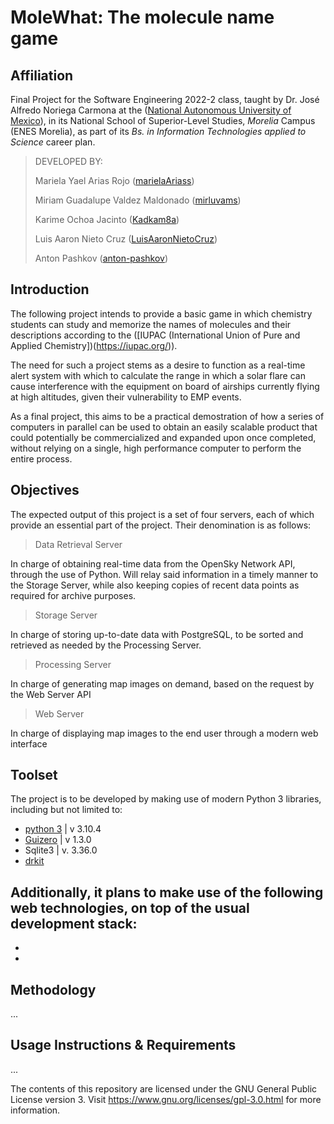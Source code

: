 # MoleWhat: The molecule name game

## Affiliation

Final Project for the Software Engineering 2022-2 class, taught by Dr. José Alfredo Noriega Carmona at the ([National Autonomous University of Mexico](https://www.unam.mx/)), in its  National School of Superior-Level Studies, _Morelia_ Campus (ENES Morelia), as part of its _Bs. in Information Technologies applied to Science_ career plan.

> DEVELOPED BY:
> 
> Mariela Yael Arias Rojo ([marielaAriass](https://github.com/marielaAriass))
> 
> Miriam Guadalupe Valdez Maldonado ([mirluvams](https://github.com/mirluvams))
> 
> Karime Ochoa Jacinto ([Kadkam8a](https://github.com/Kadkam8a))
> 
> Luis Aaron Nieto Cruz ([LuisAaronNietoCruz](https://github.com/LuisAaronNietoCruz))
> 
> Anton Pashkov ([anton-pashkov](https://github.com/anton-pashkov))


## Introduction
The following project intends to provide a basic game in which chemistry students can study and memorize the names of molecules and their descriptions according to the  ([IUPAC (International Union of Pure and Applied Chemistry])(https://iupac.org/)).

The need for such a project stems as a desire to function as a real-time alert system with which to calculate the range in which a solar flare can cause interference with the equipment on board of airships currently flying at high altitudes, given their vulnerability to EMP events.

As a final project, this aims to be a practical demostration of how a series of computers in parallel can be used to obtain an easily scalable product that could potentially be commercialized and expanded upon once completed, without relying on a single, high performance computer to perform the entire process.

## Objectives
The expected output of this project is a set of four servers, each of which provide an essential part of the project. Their denomination is as follows:

> Data Retrieval Server

In charge of obtaining real-time data from the OpenSky Network API, through the use of Python. Will relay said information in a timely manner to the Storage Server, while also keeping copies of recent data points as required for archive purposes.

> Storage Server

In charge of storing up-to-date data with PostgreSQL, to be sorted and retrieved as needed by the Processing Server.

> Processing Server

In charge of generating map images on demand, based on the request by the Web Server API

> Web Server

In charge of displaying map images to the end user through a modern web interface


## Toolset
The project is to be developed by making use of modern Python 3 libraries, including but not limited to:

* [python 3](https://www.python.org/downloads/) | v 3.10.4
* [Guizero](https://pypi.org/project/guizero/) | v 1.3.0 
* Sqlite3 | v. 3.36.0
* [drkit](https://www.rdkit.org/)

Additionally, it plans to make use of the following web technologies, on top of the usual development stack:
-
-
-

## Methodology
...

## Usage Instructions & Requirements
...


The contents of this repository are licensed under the GNU General Public License version 3. Visit https://www.gnu.org/licenses/gpl-3.0.html for more information.
